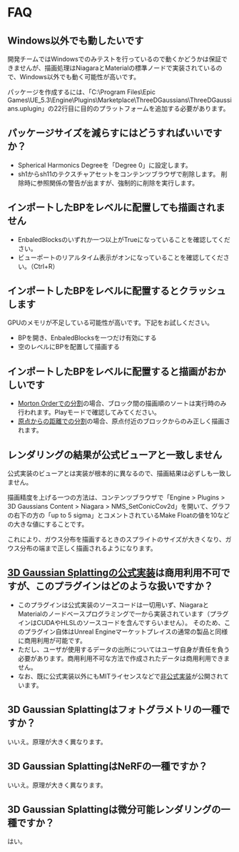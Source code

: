 # FAQ

## Windows以外でも動したいです

開発チームではWindowsでのみテストを行っているので動くかどうかは保証できませんが、描画処理はNiagaraとMaterialの標準ノードで実装されているので、Windows以外でも動く可能性が高いです。

パッケージを作成するには、「C:\Program Files\Epic Games\UE_5.3\Engine\Plugins\Marketplace\ThreeDGaussians\ThreeDGaussians.uplugin」の22行目に目的のプラットフォームを追加する必要があります。

## パッケージサイズを減らすにはどうすればいいですか？

- Spherical Harmonics Degreeを「Degree 0」に設定します。
- sh1からsh11のテクスチャアセットをコンテンツブラウザで削除します。
  削除時に参照関係の警告が出ますが、強制的に削除を実行します。

## インポートしたBPをレベルに配置しても描画されません

- EnbaledBlocksのいずれか一つ以上がTrueになっていることを確認してください。
- ビューポートのリアルタイム表示がオンになっていることを確認してください。（Ctrl+R）

## インポートしたBPをレベルに配置するとクラッシュします

GPUのメモリが不足している可能性が高いです。下記をお試しください。

- BPを開き、EnbaledBlocksを一つだけ有効にする
- 空のレベルにBPを配置して描画する

## インポートしたBPをレベルに配置すると描画がおかしいです

- [Morton Orderでの分割](../how-to-split/#morton-order)の場合、ブロック間の描画順のソートは実行時のみ行われます。Playモードで確認してみてください。
- [原点からの距離での分割](../how-to-split/#_4)の場合、原点付近のブロックからのみ正しく描画されます。

## レンダリングの結果が公式ビューアと一致しません

公式実装のビューアとは実装が根本的に異なるので、描画結果は必ずしも一致しません。

描画精度を上げる一つの方法は、コンテンツブラウザで「Engine > Plugins > 3D Gaussians Content > Niagara > NMS_SetConicCov2d」を開いて、グラフの右下の方の「up to 5 sigma」とコメントされているMake Floatの値を10などの大きな値にすることです。

これにより、ガウス分布を描画するときのスプライトのサイズが大きくなり、ガウス分布の端まで正しく描画されるようになります。

## [3D Gaussian Splattingの公式実装](https://repo-sam.inria.fr/fungraph/3d-gaussian-splatting/)は商用利用不可ですが、このプラグインはどのような扱いですか？

- このプラグインは公式実装のソースコードは一切用いず、NiagaraとMaterialのノードベースプログラミングで一から実装されています（プラグインはCUDAやHLSLのソースコードを含んですらいません）。
  そのため、このプラグイン自体はUnreal Engineマーケットプレイスの通常の製品と同様に商用利用が可能です。
- ただし、ユーザが使用するデータの出所についてはユーザ自身が責任を負う必要があります。商用利用不可な方法で作成されたデータは商用利用できません。
- なお、既に公式実装以外にもMITライセンスなどで[非公式実装](https://github.com/WangFeng18/3d-gaussian-splatting)が公開されています。

## 3D Gaussian Splattingはフォトグラメトリの一種ですか？

いいえ。原理が大きく異なります。

## 3D Gaussian SplattingはNeRFの一種ですか？

いいえ。原理が大きく異なります。

## 3D Gaussian Splattingは微分可能レンダリングの一種ですか？

はい。